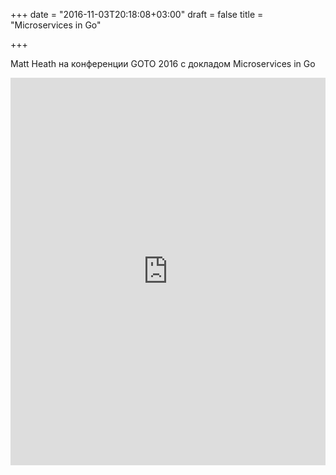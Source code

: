 +++
date = "2016-11-03T20:18:08+03:00"
draft = false
title = "Microservices in Go"

+++

<p>Matt Heath на конференции GOTO 2016 с докладом Microservices in Go</p>
 <iframe width="100%" height="620" src="https://www.youtube.com/embed/WiCru2zIWWs" frameborder="0" allowfullscreen></iframe>